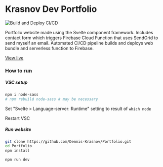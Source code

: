 # Krasnov Dev Portfolio
![Build and Deploy CI/CD](https://github.com/Dennis-Krasnov/Portfolio/workflows/Build%20and%20Deploy%20CI/CD/badge.svg)

Portfolio website made using the Svelte component framework. Includes contact form which triggers Firebase Cloud Function that uses SendGrid to send myself an email. Automated CI/CD pipeline builds and deploys web bundle and serverless function to Firebase.

[View live](https://krasnov.dev/)

### How to run

##### VSC setup

```bash
npm i node-sass
# npm rebuild node-sass # may be necessary
```

Set "Svelte > Language-server: Runtime" setting to result of `which node`

Restart VSC

##### Run website

```bash
git clone https://github.com/Dennis-Krasnov/Portfolio.git
cd Portfolio
npm install

npm run dev
```